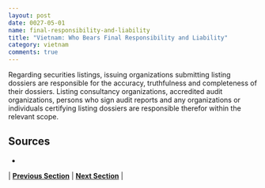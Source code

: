 ```yaml
---
layout: post
date: 0027-05-01
name: final-responsibility-and-liability
title: "Vietnam: Who Bears Final Responsibility and Liability"
category: vietnam
comments: true
---
```


Regarding securities listings, issuing organizations submitting listing dossiers are responsible for the accuracy, truthfulness and completeness of their dossiers. Listing consultancy organizations, accredited audit organizations, persons who sign audit reports and any organizations or individuals certifying listing dossiers are responsible therefor within the relevant scope.

Sources
-- 
- 

| **[Previous Section]( https://neo-project.github.io/global-blockchain-compliance-hub//vietnam/vietnam-privacy-and-data-protection.html)** | **[Next Section]( https://neo-project.github.io/global-blockchain-compliance-hub//vietnam/vietnam-smart-contracts.html)** |

